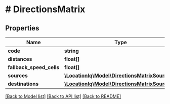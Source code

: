 # # DirectionsMatrix

## Properties

Name | Type | Description | Notes
------------ | ------------- | ------------- | -------------
**code** | **string** |  | [optional] 
**distances** | **float[]** |  | [optional] 
**fallback_speed_cells** | **float[]** |  | [optional] 
**sources** | [**\LocationIq\Model\DirectionsMatrixSources[]**](DirectionsMatrixSources.md) |  | [optional] 
**destinations** | [**\LocationIq\Model\DirectionsMatrixSources[]**](DirectionsMatrixSources.md) |  | [optional] 

[[Back to Model list]](../../README.md#documentation-for-models) [[Back to API list]](../../README.md#documentation-for-api-endpoints) [[Back to README]](../../README.md)


